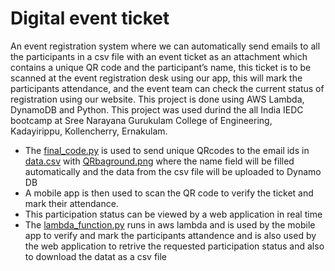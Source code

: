 # Digital event ticket
An event registration system where we can automatically send emails to all the participants in a csv file with 
an event ticket as an attachment which contains a unique QR code and the participant’s name, 
this ticket is to be scanned at the event registration desk using our app, this will mark the 
participants attendance, and the event team can check the current status of registration using 
our website. This project is done using AWS Lambda, DynamoDB and Python. This project was used durind the all India IEDC bootcamp at Sree Narayana Gurukulam College of Engineering, Kadayirippu, Kollencherry, Ernakulam. 
- The [final_code.py](final_code.py) is used to send unique QRcodes to the email ids in [data.csv](data.csv) with [QRbaground.png](QRbaground.png) where the name field will be filled automatically and the data from the csv file will be uploaded to Dynamo DB 
- A mobile app is then used to scan the QR code to verify the ticket and mark their attendance.
- This participation status can be viewed by a web application in real time
- The [lambda_function.py](lambda_function.py) runs in aws lambda and is used by the mobile app to verify and mark the participants attandence and is also used by the web application to retrive the requested participation status and also to download the datat as a csv file
